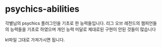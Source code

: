 # psychics-abilities

각별님의 psychics 플러그인을 기초로 한 능력들입니다.
리그 오브 레전드의 챔피언들의 능력들을 기초로 하였으며
개인 능력 미달로 제대로된 구현이 안된 것들이 많습니다

kt파일 그대로 가져가시면 됩니다.
